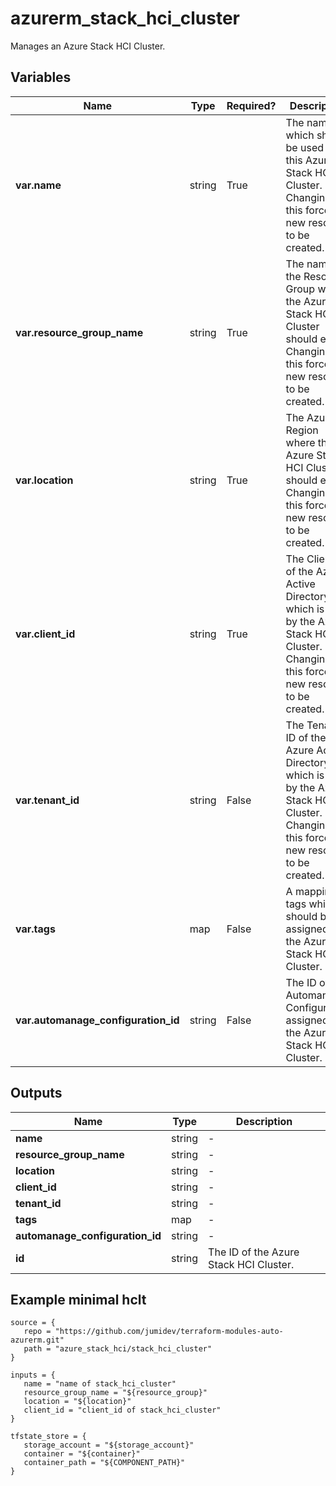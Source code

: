 # azurerm_stack_hci_cluster

Manages an Azure Stack HCI Cluster.

## Variables

| Name | Type | Required? |  Description |
| ---- | ---- | --------- |  ----------- |
| **var.name** | string | True | The name which should be used for this Azure Stack HCI Cluster. Changing this forces a new resource to be created. | 
| **var.resource_group_name** | string | True | The name of the Resource Group where the Azure Stack HCI Cluster should exist. Changing this forces a new resource to be created. | 
| **var.location** | string | True | The Azure Region where the Azure Stack HCI Cluster should exist. Changing this forces a new resource to be created. | 
| **var.client_id** | string | True | The Client ID of the Azure Active Directory which is used by the Azure Stack HCI Cluster. Changing this forces a new resource to be created. | 
| **var.tenant_id** | string | False | The Tenant ID of the Azure Active Directory which is used by the Azure Stack HCI Cluster. Changing this forces a new resource to be created. | 
| **var.tags** | map | False | A mapping of tags which should be assigned to the Azure Stack HCI Cluster. | 
| **var.automanage_configuration_id** | string | False | The ID of the Automanage Configuration assigned to the Azure Stack HCI Cluster. | 



## Outputs

| Name | Type | Description |
| ---- | ---- | --------- | 
| **name** | string  | - | 
| **resource_group_name** | string  | - | 
| **location** | string  | - | 
| **client_id** | string  | - | 
| **tenant_id** | string  | - | 
| **tags** | map  | - | 
| **automanage_configuration_id** | string  | - | 
| **id** | string  | The ID of the Azure Stack HCI Cluster. | 

## Example minimal hclt

```hcl
source = {
   repo = "https://github.com/jumidev/terraform-modules-auto-azurerm.git" 
   path = "azure_stack_hci/stack_hci_cluster" 
}

inputs = {
   name = "name of stack_hci_cluster" 
   resource_group_name = "${resource_group}" 
   location = "${location}" 
   client_id = "client_id of stack_hci_cluster" 
}

tfstate_store = {
   storage_account = "${storage_account}" 
   container = "${container}" 
   container_path = "${COMPONENT_PATH}" 
}


```